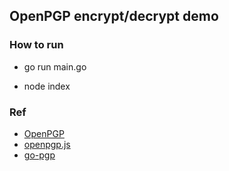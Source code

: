 ## OpenPGP encrypt/decrypt demo

### How to run 
- go run main.go

- node index

### Ref 
- [OpenPGP](https://www.openpgp.org/)
- [openpgp.js](https://www.npmjs.com/package/openpgp)
- [go-pgp](github.com/jchavannes/go-pgp)